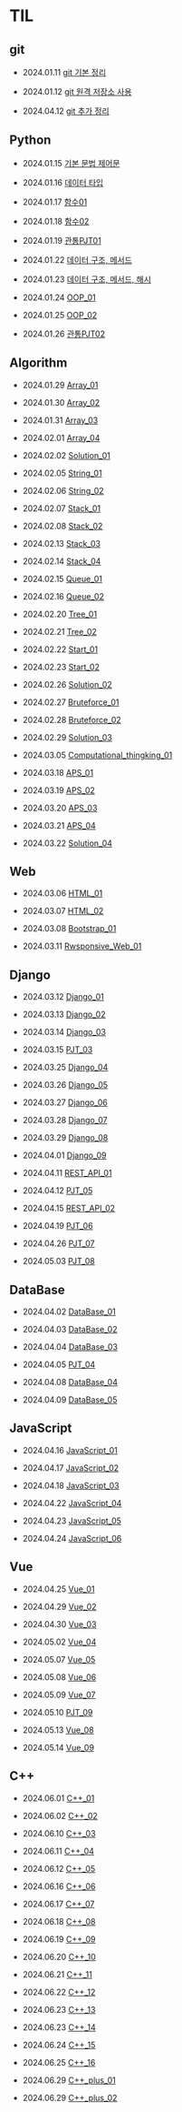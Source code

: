 # TIL

## git

- 2024.01.11 [git 기본 정리](./TIL/Git/2024.01.11_git_base.mdd)

- 2024.01.12 [git 원격 저장소 사용](./TIL/Git/2024.01.12_git_remote.md)

- 2024.04.12 [git 추가 정리](./TIL/Git/2024.04.12_git_practice.md)

## Python

- 2024.01.15 [기본 문법 제어문](./TIL/Python/2024.01.15_Program.md)

- 2024.01.16 [데이터 타입](./TIL/Python/2024.01.16_Python02.md)

- 2024.01.17 [함수01](./TIL/Python/2024.01.17_Function.md)

- 2024.01.18 [함수02](./TIL/Python/2024.01.18_Function2.md)

- 2024.01.19 [관통PJT01](./TIL/Python/2024.01.19_PJT01.md)

- 2024.01.22 [데이터 구조, 메서드](./TIL/Python/2024.01.22_Data_Structure.md)

- 2024.01.23 [데이터 구조, 메서드, 해시](./TIL/Python/2024.01.23_Data_Structure02.md)

- 2024.01.24 [OOP_01](./TIL/Python/2024.01.24_OOP01.md)

- 2024.01.25 [OOP_02](./TIL/Python/2024.01.25_OOP02.md)

- 2024.01.26 [관통PJT02](./TIL/Python/2024.01.26_PJT02.md)

## Algorithm

- 2024.01.29 [Array_01](./TIL/Algorithm/2024.01.29_Array01.md)

- 2024.01.30 [Array_02](./TIL/Algorithm/2024.01.30_Array02.md)

- 2024.01.31 [Array_03](./TIL/Algorithm/2024.01.31_Array03.md)

- 2024.02.01 [Array_04](./TIL/Algorithm/2024.02.01_Array04.md)

- 2024.02.02 [Solution_01](./TIL/Algorithm/2024.02.02_Solution01.md)

- 2024.02.05 [String_01](./TIL/Algorithm/2024.02.05_String01.md)

- 2024.02.06 [String_02](./TIL/Algorithm/2024.02.06_String02.md)

- 2024.02.07 [Stack_01](./TIL/Algorithm/2024.02.07_Stack01.md)

- 2024.02.08 [Stack_02](./TIL/Algorithm/2024.02.08_Stack02.md)

- 2024.02.13 [Stack_03](./TIL/Algorithm/2024.02.13_Stack03.md)

- 2024.02.14 [Stack_04](./TIL/Algorithm/2024.02.14_Stack04.md)

- 2024.02.15 [Queue_01](./TIL/Algorithm/2024.02.15_Queue01.md)

- 2024.02.16 [Queue_02](./TIL/Algorithm/2024.02.16_Queue02.md)

- 2024.02.20 [Tree_01](./TIL/Algorithm/2024.02.20_Tree01.md)

- 2024.02.21 [Tree_02](./TIL/Algorithm/2024.02.21_Tree02.md)

- 2024.02.22 [Start_01](./TIL/Algorithm/2024.02.22_Start01.md)

- 2024.02.23 [Start_02](./TIL/Algorithm/2024.02.23_Start02.md)

- 2024.02.26 [Solution_02](./TIL/Algorithm/2024.02.26_Solution02.md)

- 2024.02.27 [Bruteforce_01](./TIL/Algorithm/2024.02.27_Bruteforce01.md)

- 2024.02.28 [Bruteforce_02](./TIL/Algorithm/2024.02.28_Bruteforce02.md)

- 2024.02.29 [Solution_03](./TIL/Algorithm/2024.02.29_Solution03.md)

- 2024.03.05 [Computational_thingking_01](./TIL/Algorithm/2024.03.05_Computiational_Thinking01.md)

- 2024.03.18 [APS_01](./TIL/Algorithm/2024.03.18_APS01.md)

- 2024.03.19 [APS_02](./TIL/Algorithm/2024.03.19_APS02.md)

- 2024.03.20 [APS_03](./TIL/Algorithm/2024.03.20_APS03.md)

- 2024.03.21 [APS_04](./TIL/Algorithm/2024.03.21_APS04.md)

- 2024.03.22 [Solution_04](./TIL/Algorithm/2024.03.22_Solution04.md)

## Web

- 2024.03.06 [HTML_01](./TIL/Web/2024.03.06_Web01.md)

- 2024.03.07 [HTML_02](./TIL/Web/2024.03.07_Web02.md)

- 2024.03.08 [Bootstrap_01](./TIL/Web/2024.03.08_Web03.md)

- 2024.03.11 [Rwsponsive_Web_01](./TIL/Web/2024.03.11_Web04.md)

## Django

- 2024.03.12 [Django_01](./TIL/Django/2024.03.12_Django01.md)

- 2024.03.13 [Django_02](./TIL/Django/2024.03.13_Django02.md)

- 2024.03.14 [Django_03](./TIL/Django/2024.03.14_Django03.md)

- 2024.03.15 [PJT_03](./TIL/Django/2024.03.15_PJT03.md)

- 2024.03.25 [Django_04](./TIL/Django/2024.03.25_Django04.md)

- 2024.03.26 [Django_05](./TIL/Django/2024.03.26_Django05.md)

- 2024.03.27 [Django_06](./TIL/Django/2024.03.27_Django06.md)

- 2024.03.28 [Django_07](./TIL/Django/2024.03.28_Django07.md)

- 2024.03.29 [Django_08](./TIL/Django/2024.03.29_Django08.md)

- 2024.04.01 [Django_09](./TIL/Django/2024.04.01_Django09.md)

- 2024.04.11 [REST_API_01](./TIL/Django/2024.04.11_RestAPI01.md)

- 2024.04.12 [PJT_05](./TIL/Django/2024.04.12_PJT05.md)

- 2024.04.15 [REST_API_02](./TIL/Django/2024.04.15_RestAPI02.md)

- 2024.04.19 [PJT_06](./TIL/Django/2024.04.19_PJT06.md)

- 2024.04.26 [PJT_07](./TIL/Django/2024.04.26_PJT07.md)

- 2024.05.03 [PJT_08](./TIL/Django/2024.05.03_PJT08.md)

## DataBase

- 2024.04.02 [DataBase_01](./TIL/DataBase/2024.04.02_DataBase01.md)

- 2024.04.03 [DataBase_02](./TIL/DataBase/2024.04.03_DataBase02.md)

- 2024.04.04 [DataBase_03](./TIL/DataBase/2024.04.04_DataBase03.md)

- 2024.04.05 [PJT_04](./TIL/DataBase/2024.04.05_PJT04.md)

- 2024.04.08 [DataBase_04](./TIL/DataBase/2024.04.08_DataBase04.md)

- 2024.04.09 [DataBase_05](./TIL/DataBase/2024.04.09_DataBase05.md)

## JavaScript

- 2024.04.16 [JavaScript_01](./TIL/JavaScript/2024.04.16_JavaScript01.md)

- 2024.04.17 [JavaScript_02](./TIL/JavaScript/2024.04.17_JavaScript02.md)

- 2024.04.18 [JavaScript_03](./TIL/JavaScript/2024.04.18_JavaScript03.md)

- 2024.04.22 [JavaScript_04](./TIL/JavaScript/2024.04.22_JavaScript04.md)

- 2024.04.23 [JavaScript_05](./TIL/JavaScript/2024.04.23_JavaScript05.md)

- 2024.04.24 [JavaScript_06](./TIL/JavaScript/2024.04.24_JavaScript06.md)

## Vue

- 2024.04.25 [Vue_01](./TIL/Vue/2024.04.25_Vue01.md)

- 2024.04.29 [Vue_02](./TIL/Vue/2024.04.29_Vue02.md)

- 2024.04.30 [Vue_03](./TIL/Vue/2024.04.30_Vue03.md)

- 2024.05.02 [Vue_04](./TIL/Vue/2024.05.02_Vue04.md)

- 2024.05.07 [Vue_05](./TIL/Vue/2024.05.07_Vue05.md)

- 2024.05.08 [Vue_06](./TIL/Vue/2024.05.08_Vue06.md)

- 2024.05.09 [Vue_07](./TIL/Vue/2024.05.09_Vue07.md)

- 2024.05.10 [PJT_09](./TIL/Vue/2024.05.10_PJT09.md)

- 2024.05.13 [Vue_08](./TIL/Vue/2024.05.13_Vue08.md)

- 2024.05.14 [Vue_09](./TIL/Vue/2024.05.14_Vue09.md)

## C++

- 2024.06.01 [C++_01](./TIL/C++/2024.06.01_C++01.md)

- 2024.06.02 [C++_02](./TIL/C++/2024.06.02_C++02.md)

- 2024.06.10 [C++_03](./TIL/C++/2024.06.10_C++03.md)

- 2024.06.11 [C++_04](./TIL/C++/2024.06.11_C++04.md)

- 2024.06.12 [C++_05](./TIL/C++/2024.06.12_C++05.md)

- 2024.06.16 [C++_06](./TIL/C++/2024.06.16_C++06.md)

- 2024.06.17 [C++_07](./TIL/C++/2024.06.17_C++07.md)

- 2024.06.18 [C++_08](./TIL/C++/2024.06.18_C++08.md)

- 2024.06.19 [C++_09](./TIL/C++/2024.06.19_C++09.md)

- 2024.06.20 [C++_10](./TIL/C++/2024.06.20_C++10.md)

- 2024.06.21 [C++_11](./TIL/C++/2024.06.21_C++11.md)

- 2024.06.22 [C++_12](./TIL/C++/2024.06.22_C++12.md)

- 2024.06.23 [C++_13](./TIL/C++/2024.06.23_C++13.md)

- 2024.06.23 [C++_14](./TIL/C++/2024.06.23_C++14.md)

- 2024.06.24 [C++_15](./TIL/C++/2024.06.24_C++15.md)

- 2024.06.25 [C++_16](./TIL/C++/2024.06.25_C++16.md)

- 2024.06.29 [C++_plus_01](./TIL/C++/2024.06.29_C++plus01.md)

- 2024.06.29 [C++_plus_02](./TIL/C++/2024.06.29_C++plus02.md)